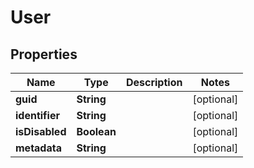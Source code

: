 
# User

## Properties
Name | Type | Description | Notes
------------ | ------------- | ------------- | -------------
**guid** | **String** |  |  [optional]
**identifier** | **String** |  |  [optional]
**isDisabled** | **Boolean** |  |  [optional]
**metadata** | **String** |  |  [optional]



